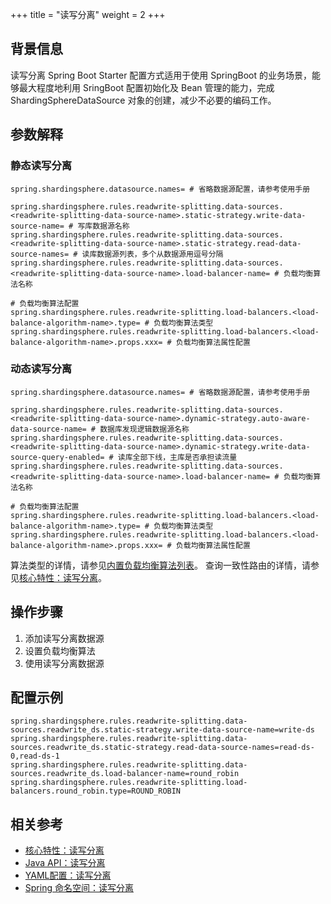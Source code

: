+++
title = "读写分离"
weight = 2
+++

## 背景信息
读写分离 Spring Boot Starter 配置方式适用于使用 SpringBoot 的业务场景，能够最大程度地利用 SringBoot 配置初始化及 Bean 管理的能力，完成 ShardingSphereDataSource 对象的创建，减少不必要的编码工作。

## 参数解释

### 静态读写分离

```properties
spring.shardingsphere.datasource.names= # 省略数据源配置，请参考使用手册

spring.shardingsphere.rules.readwrite-splitting.data-sources.<readwrite-splitting-data-source-name>.static-strategy.write-data-source-name= # 写库数据源名称
spring.shardingsphere.rules.readwrite-splitting.data-sources.<readwrite-splitting-data-source-name>.static-strategy.read-data-source-names= # 读库数据源列表，多个从数据源用逗号分隔
spring.shardingsphere.rules.readwrite-splitting.data-sources.<readwrite-splitting-data-source-name>.load-balancer-name= # 负载均衡算法名称

# 负载均衡算法配置
spring.shardingsphere.rules.readwrite-splitting.load-balancers.<load-balance-algorithm-name>.type= # 负载均衡算法类型
spring.shardingsphere.rules.readwrite-splitting.load-balancers.<load-balance-algorithm-name>.props.xxx= # 负载均衡算法属性配置
```

### 动态读写分离

```properties
spring.shardingsphere.datasource.names= # 省略数据源配置，请参考使用手册

spring.shardingsphere.rules.readwrite-splitting.data-sources.<readwrite-splitting-data-source-name>.dynamic-strategy.auto-aware-data-source-name= # 数据库发现逻辑数据源名称
spring.shardingsphere.rules.readwrite-splitting.data-sources.<readwrite-splitting-data-source-name>.dynamic-strategy.write-data-source-query-enabled= # 读库全部下线，主库是否承担读流量
spring.shardingsphere.rules.readwrite-splitting.data-sources.<readwrite-splitting-data-source-name>.load-balancer-name= # 负载均衡算法名称

# 负载均衡算法配置
spring.shardingsphere.rules.readwrite-splitting.load-balancers.<load-balance-algorithm-name>.type= # 负载均衡算法类型
spring.shardingsphere.rules.readwrite-splitting.load-balancers.<load-balance-algorithm-name>.props.xxx= # 负载均衡算法属性配置
```

算法类型的详情，请参见[内置负载均衡算法列表](/cn/user-manual/shardingsphere-jdbc/builtin-algorithm/load-balance)。
查询一致性路由的详情，请参见[核心特性：读写分离](/cn/features/readwrite-splitting/)。

## 操作步骤
1. 添加读写分离数据源
2. 设置负载均衡算法
3. 使用读写分离数据源

## 配置示例
```properties
spring.shardingsphere.rules.readwrite-splitting.data-sources.readwrite_ds.static-strategy.write-data-source-name=write-ds
spring.shardingsphere.rules.readwrite-splitting.data-sources.readwrite_ds.static-strategy.read-data-source-names=read-ds-0,read-ds-1
spring.shardingsphere.rules.readwrite-splitting.data-sources.readwrite_ds.load-balancer-name=round_robin
spring.shardingsphere.rules.readwrite-splitting.load-balancers.round_robin.type=ROUND_ROBIN
```

## 相关参考
- [核心特性：读写分离](/cn/features/readwrite-splitting/)
- [Java API：读写分离](/cn/user-manual/shardingsphere-jdbc/java-api/rules/readwrite-splitting/)
- [YAML配置：读写分离](/cn/user-manual/shardingsphere-jdbc/yaml-config/rules/readwrite-splitting/)
- [Spring 命名空间：读写分离](/cn/user-manual/shardingsphere-jdbc/spring-namespace/rules/readwrite-splitting/)
